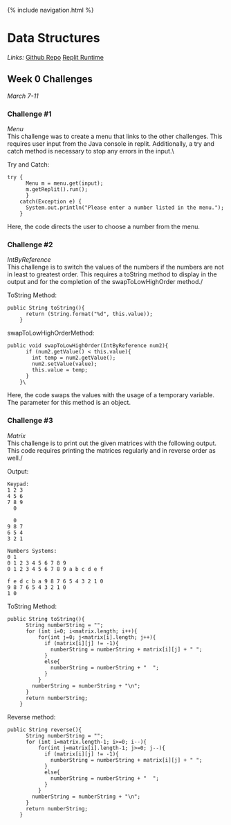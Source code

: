 {% include navigation.html %}

# Data Structures

*Links:*
[Github Repo](https://github.com/maggie3000/CSAindividualrepoTRI3)
[Replit Runtime](https://replit.com/@MaggieKillada/CSAindividualrepoTRI3?v=1)

## Week 0 Challenges
_March 7-11_

### Challenge #1
*Menu*\
This challenge was to create a menu that links to the other challenges. This requires user input from the Java console in replit. Additionally, a try and catch method is necessary to stop any errors in the input.\

Try and Catch:
```
try {
      Menu m = menu.get(input);
      m.getReplit().run();
      }
    catch(Exception e) {
      System.out.println("Please enter a number listed in the menu.");
    }
```
Here, the code directs the user to choose a number from the menu.


### Challenge #2
*IntByReference*\
This challenge is to switch the values of the numbers if the numbers are not in least to greatest order. This requires a toString method to display in the output and for the completion of the swapToLowHighOrder method./

ToString Method:
```
public String toString(){
      return (String.format("%d", this.value));
    }
```

swapToLowHighOrderMethod:
```
public void swapToLowHighOrder(IntByReference num2){
      if (num2.getValue() < this.value){
        int temp = num2.getValue();
        num2.setValue(value);
        this.value = temp;
      }
    }\
```
Here, the code swaps the values with the usage of a temporary variable. The parameter for this method is an object.


### Challenge #3
*Matrix*\
This challenge is to print out the given matrices with the following output. This code requires printing the matrices regularly and in reverse order as well./

Output:
```
Keypad:
1 2 3
4 5 6
7 8 9
  0

  0
9 8 7
6 5 4
3 2 1

Numbers Systems:
0 1
0 1 2 3 4 5 6 7 8 9
0 1 2 3 4 5 6 7 8 9 a b c d e f

f e d c b a 9 8 7 6 5 4 3 2 1 0
9 8 7 6 5 4 3 2 1 0
1 0
```

ToString Method:
```
public String toString(){
      String numberString = "";
      for (int i=0; i<matrix.length; i++){
          for(int j=0; j<matrix[i].length; j++){
            if (matrix[i][j] != -1){
              numberString = numberString + matrix[i][j] + " ";
            }
            else{
              numberString = numberString + "  ";
            }
          }
        numberString = numberString + "\n";
      }
      return numberString;
    }
```

Reverse method:
```
public String reverse(){
      String numberString = "";
      for (int i=matrix.length-1; i>=0; i--){
          for(int j=matrix[i].length-1; j>=0; j--){
            if (matrix[i][j] != -1){
              numberString = numberString + matrix[i][j] + " ";
            }
            else{
              numberString = numberString + "  ";
            }
          }
        numberString = numberString + "\n";
      }
      return numberString;
    }
```
